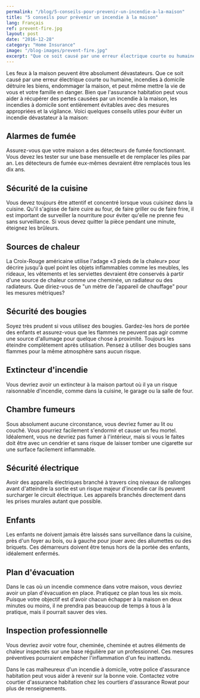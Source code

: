 ```yaml
---
permalink: "/blog/5-conseils-pour-prevenir-un-incendie-a-la-maison"
title: "5 conseils pour prévenir un incendie à la maison"
lang: Français
ref: prevent-fire.jpg
layout: post
date: "2016-12-28"
category: "Home Insurance"
image: "/blog-images/prevent-fire.jpg"
excerpt: "Que ce soit causé par une erreur électrique courte ou humaine, incendies à domicile détruire les biens, endommager la maison, et peut même mettre la vie de vous et votre famille en danger."
---
```


Les feux à la maison peuvent être absolument dévastateurs. Que ce soit causé par une erreur électrique courte ou humaine, incendies à domicile détruire les biens, endommager la maison, et peut même mettre la vie de vous et votre famille en danger. Bien que l'assurance habitation peut vous aider à récupérer des pertes causées par un incendie à la maison, les incendies à domicile sont entièrement évitables avec des mesures appropriées et la vigilance. Voici quelques conseils utiles pour éviter un incendie dévastateur à la maison:

## Alarmes de fumée
Assurez-vous que votre maison a des détecteurs de fumée fonctionnant. Vous devez les tester sur une base mensuelle et de remplacer les piles par an. Les détecteurs de fumée eux-mêmes devraient être remplacés tous les dix ans.

## Sécurité de la cuisine
Vous devez toujours être attentif et concentré lorsque vous cuisinez dans la cuisine. Qu'il s'agisse de faire cuire au four, de faire griller ou de faire frire, il est important de surveiller la nourriture pour éviter qu'elle ne prenne feu sans surveillance. Si vous devez quitter la pièce pendant une minute, éteignez les brûleurs.

## Sources de chaleur
La Croix-Rouge américaine utilise l'adage «3 pieds de la chaleur» pour décrire jusqu'à quel point les objets inflammables comme les meubles, les rideaux, les vêtements et les serviettes devraient être conservés à partir d'une source de chaleur comme une cheminée, un radiateur ou des radiateurs. Que diriez-vous de "un mètre de l'appareil de chauffage" pour les mesures métriques?

## Sécurité des bougies
Soyez très prudent si vous utilisez des bougies. Gardez-les hors de portée des enfants et assurez-vous que les flammes ne peuvent pas agir comme une source d'allumage pour quelque chose à proximité. Toujours les éteindre complètement après utilisation. Pensez à utiliser des bougies sans flammes pour la même atmosphère sans aucun risque.

## Extincteur d'incendie
Vous devriez avoir un extincteur à la maison partout où il ya un risque raisonnable d'incendie, comme dans la cuisine, le garage ou la salle de four.

## Chambre fumeurs
Sous absolument aucune circonstance, vous devriez fumer au lit ou couché. Vous pourriez facilement s'endormir et causer un feu mortel. Idéalement, vous ne devriez pas fumer à l'intérieur, mais si vous le faites doit être avec un cendrier et sans risque de laisser tomber une cigarette sur une surface facilement inflammable.

## Sécurité électrique
Avoir des appareils électriques branché à travers cinq niveaux de rallonges avant d'atteindre la sortie est un risque majeur d'incendie car ils peuvent surcharger le circuit électrique. Les appareils branchés directement dans les prises murales autant que possible.

## Enfants
Les enfants ne doivent jamais être laissés sans surveillance dans la cuisine, près d'un foyer au bois, ou à gauche pour jouer avec des allumettes ou des briquets. Ces démarreurs doivent être tenus hors de la portée des enfants, idéalement enfermés.

## Plan d'évacuation
Dans le cas où un incendie commence dans votre maison, vous devriez avoir un plan d'évacuation en place. Pratiquez ce plan tous les six mois. Puisque votre objectif est d'avoir chacun échapper à la maison en deux minutes ou moins, il ne prendra pas beaucoup de temps à tous à la pratique, mais il pourrait sauver des vies.

## Inspection professionnelle
Vous devriez avoir votre four, cheminée, cheminée et autres éléments de chaleur inspectés sur une base régulière par un professionnel. Ces mesures préventives pourraient empêcher l'inflammation d'un feu inattendu.

Dans le cas malheureux d'un incendie à domicile, votre police d'assurance habitation peut vous aider à revenir sur la bonne voie. Contactez votre courtier d'assurance habitation chez les courtiers d'assurance Rowat pour plus de renseignements.